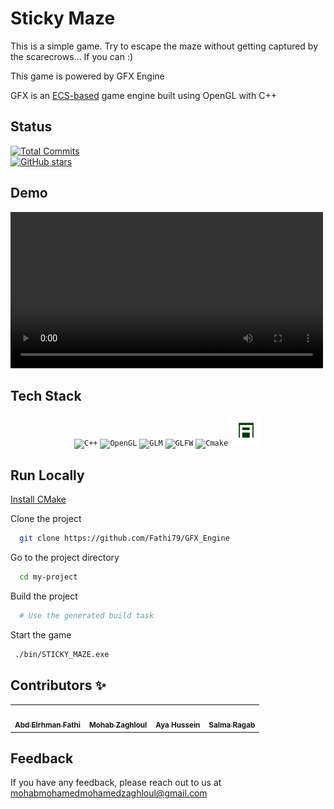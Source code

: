  
# Sticky Maze 
<p>This is a simple game. Try to escape the maze without getting captured by the scarecrows... If you can :)</p>
<p>This game is powered by GFX Engine</p>
<p> GFX is an <a href='https://www.guru99.com/entity-component-system.html'>ECS-based</a> game engine built using OpenGL with C++ </p>

## Status  
 
[![Total Commits](https://img.shields.io/github/commit-activity/y/Fathi79/GFX_Engine?style=flat-square)](https://github.com/Fathi79/GFX_Engine)  
[![GitHub stars](https://img.shields.io/github/stars/Fathi79/GFX_Engine?style=flat-square)](https://github.com/Fathi79/GFX_Engine)

## Demo
<video width="500" src="https://github.com/Fathi79/GFX_Engine\demo\Untitled.mp4" controls>
  Your browser does not support the video tag.
</video>
 

## Tech Stack  

<div align="center">
	<code><img height="50" src="https://upload.wikimedia.org/wikipedia/commons/thumb/1/18/ISO_C%2B%2B_Logo.svg/1822px-ISO_C%2B%2B_Logo.svg.png" alt="C++" title="C++"/></code>
	<code><img height="50" src="https://upload.wikimedia.org/wikipedia/commons/thumb/e/e9/Opengl-logo.svg/2560px-Opengl-logo.svg.png" alt="OpenGL" title="OpenGL"/></code>
	<code><img height="50" src="https://upload.wikimedia.org/wikipedia/commons/5/5b/GLM_logo.png" alt="GLM" title="GLM"/></code>
	<code><img height="50" src="https://www.saashub.com/images/app/service_logos/38/b48cc85cebb2/large.png?1553244024" alt="GLFW" title="GLFW"/></code>
    <code><img height="50" src="https://upload.wikimedia.org/wikipedia/commons/9/96/CMake-logo-triangle-high-res.png" alt="Cmake" title="Cmake"/></code>
    <code><img height="50" src="demo\miniaudio.png" alt="miniaudio" title="miniaudio"/></code>
</div>

## Run Locally  

[Install CMake](https://cmake.org/install/)

Clone the project  

~~~bash  
  git clone https://github.com/Fathi79/GFX_Engine
~~~

Go to the project directory  

~~~bash  
  cd my-project
~~~

Build the project

~~~bash
  # Use the generated build task
~~~

Start the game  

~~~bash  
 ./bin/STICKY_MAZE.exe
~~~

<!-- Contributors -->
<h2>Contributors ✨</h2>

<!-- Contributors list -->
<table align="center" >
  <tr>
    <td align="center"><a href="https://github.com/Fathi79"><img src="https://avatars.githubusercontent.com/u/96377553?v=4" width="150px;" alt=""/><br /><sub><b>Abd Elrhman Fathi</b></sub></a><br /></td>
    <td align="center"><a href="https://github.com/Mohabz-911" ><img src="https://avatars.githubusercontent.com/u/68201932?v=4" width="150px;" alt=""/><br /><sub><b>Mohab Zaghloul</b></sub></a><br />
    </td>
    <td align="center"><a href="https://github.com/AyaHusein2001"><img src="https://avatars.githubusercontent.com/u/91877566?v=4" width="150px;" alt=""/><br /><sub><b>Aya Hussein</b></sub></a><br /></td>
     <td align="center"><a href="https://github.com/SalmaRagab27"><img src="https://avatars.githubusercontent.com/u/92228805?v=4" width="150px;" alt=""/><br /><sub><b>Salma Ragab</b></sub></a><br /></td>
  </tr>
</table>

## Feedback  

If you have any feedback, please reach out to us at mohabmohamedmohamedzaghloul@gmail.com

